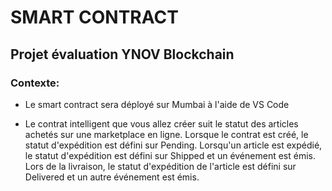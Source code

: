 # SMART CONTRACT

## Projet évaluation YNOV Blockchain

### Contexte:

- Le smart contract sera déployé sur Mumbai à l'aide de VS Code

- Le contrat intelligent que vous allez créer suit le statut des articles achetés sur une marketplace en ligne. Lorsque le contrat est créé, le statut d'expédition est défini sur Pending. Lorsqu'un article est expédié, le statut d'expédition est défini sur Shipped et un événement est émis. Lors de la livraison, le statut d'expédition de l'article est défini sur Delivered et un autre événement est émis.

